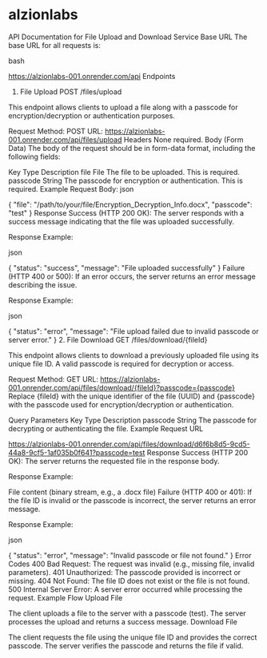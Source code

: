 # alzionlabs

API Documentation for File Upload and Download Service
Base URL
The base URL for all requests is:

bash

https://alzionlabs-001.onrender.com/api
Endpoints
1. File Upload
POST /files/upload

This endpoint allows clients to upload a file along with a passcode for encryption/decryption or authentication purposes.

Request
Method: POST
URL: https://alzionlabs-001.onrender.com/api/files/upload
Headers
None required.
Body (Form Data)
The body of the request should be in form-data format, including the following fields:

Key	Type	Description
file	File	The file to be uploaded. This is required.
passcode	String	The passcode for encryption or authentication. This is required.
Example Request Body:
json

{
  "file": "/path/to/your/file/Encryption_Decryption_Info.docx",
  "passcode": "test"
}
Response
Success (HTTP 200 OK):
The server responds with a success message indicating that the file was uploaded successfully.

Response Example:

json

{
  "status": "success",
  "message": "File uploaded successfully"
}
Failure (HTTP 400 or 500):
If an error occurs, the server returns an error message describing the issue.

Response Example:

json

{
  "status": "error",
  "message": "File upload failed due to invalid passcode or server error."
}
2. File Download
GET /files/download/{fileId}

This endpoint allows clients to download a previously uploaded file using its unique file ID. A valid passcode is required for decryption or access.

Request
Method: GET
URL: https://alzionlabs-001.onrender.com/api/files/download/{fileId}?passcode={passcode}
Replace {fileId} with the unique identifier of the file (UUID) and {passcode} with the passcode used for encryption/decryption or authentication.

Query Parameters
Key	Type	Description
passcode	String	The passcode for decrypting or authenticating the file.
Example Request URL


https://alzionlabs-001.onrender.com/api/files/download/d6f6b8d5-9cd5-44a8-9cf5-1af035b0f641?passcode=test
Response
Success (HTTP 200 OK):
The server returns the requested file in the response body.

Response Example:

File content (binary stream, e.g., a .docx file)
Failure (HTTP 400 or 401):
If the file ID is invalid or the passcode is incorrect, the server returns an error message.

Response Example:

json

{
  "status": "error",
  "message": "Invalid passcode or file not found."
}
Error Codes
400 Bad Request: The request was invalid (e.g., missing file, invalid parameters).
401 Unauthorized: The passcode provided is incorrect or missing.
404 Not Found: The file ID does not exist or the file is not found.
500 Internal Server Error: A server error occurred while processing the request.
Example Flow
Upload File

The client uploads a file to the server with a passcode (test).
The server processes the upload and returns a success message.
Download File

The client requests the file using the unique file ID and provides the correct passcode.
The server verifies the passcode and returns the file if valid.
